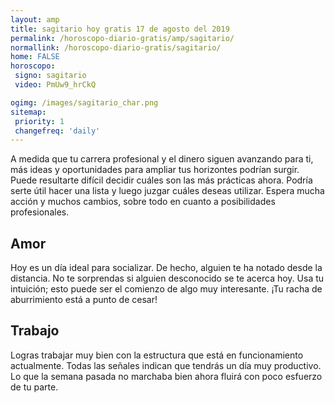 ```yaml
---
layout: amp
title: sagitario hoy gratis 17 de agosto del 2019 
permalink: /horoscopo-diario-gratis/amp/sagitario/
normallink: /horoscopo-diario-gratis/sagitario/
home: FALSE
horoscopo:
 signo: sagitario
 video: PmUw9_hrCkQ

ogimg: /images/sagitario_char.png
sitemap:
 priority: 1
 changefreq: 'daily'
---
```



A medida que tu carrera profesional y el dinero siguen avanzando para ti, más ideas y oportunidades para ampliar tus horizontes podrían surgir. Puede resultarte difícil decidir cuáles son las más prácticas ahora. Podría serte útil hacer una lista y luego juzgar cuáles deseas utilizar. Espera mucha acción y muchos cambios, sobre todo en cuanto a posibilidades profesionales.

## Amor

Hoy es un día ideal para socializar. De hecho, alguien te ha notado desde la distancia. No te sorprendas si alguien desconocido se te acerca hoy. Usa tu intuición; esto puede ser el comienzo de algo muy interesante. ¡Tu racha de aburrimiento está a punto de cesar!

## Trabajo

Logras trabajar muy bien con la estructura que está en funcionamiento actualmente. Todas las señales indican que tendrás un día muy productivo. Lo que la semana pasada no marchaba bien ahora fluirá con poco esfuerzo de tu parte.